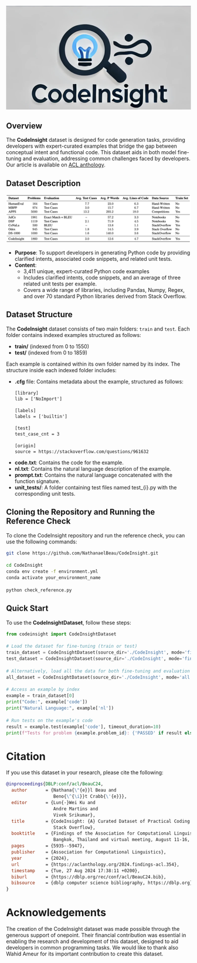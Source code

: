 <p align="center">
  <img src="images/codeinsightlogo.png" alt="CodeInsight Logo" width="650"/>
</p>

## Overview
The **CodeInsight** dataset is designed for code generation tasks, providing developers with expert-curated examples that bridge the gap between conceptual intent and functional code. This dataset aids in both model fine-tuning and evaluation, addressing common challenges faced by developers.
Our article is available on [ACL anthology](https://aclanthology.org/2024.findings-acl.354/).

## Dataset Description
![Dataset Description](images/comparingresults.png)

- **Purpose**: To support developers in generating Python code by providing clarified intents, associated code snippets, and related unit tests.
- **Content**: 
  - 3,411 unique, expert-curated Python code examples
  - Includes clarified intents, code snippets, and an average of three related unit tests per example.
  - Covers a wide range of libraries, including Pandas, Numpy, Regex, and over 70 standard Python libraries derived from Stack Overflow.

  

## Dataset Structure

The **CodeInsight** dataset consists of two main folders: `train` and `test`. Each folder contains indexed examples structured as follows:

- **train/** (indexed from 0 to 1550)
- **test/** (indexed from 0 to 1859)

Each example is contained within its own folder named by its index. The structure inside each indexed folder includes:

- **.cfg** file: Contains metadata about the example, structured as follows:
  ```plaintext
  [library]
  lib = ['NoImport']

  [labels]
  labels = ['builtin']

  [test]
  test_case_cnt = 3

  [origin]
  source = https://stackoverflow.com/questions/961632
  ```
- **code.txt**: Contains the code for the example.
- **nl.txt**: Contains the natural language description of the example.
- **prompt.txt**: Contains the natural language concatenated with the function signature.
- **unit_tests/**: A folder containing test files named test_{i}.py with the corresponding unit tests.
  
## Cloning the Repository and Running the Reference Check

To clone the CodeInsight repository and run the reference check, you can use the following commands:

```bash
git clone https://github.com/NathanaelBeau/CodeInsight.git

cd CodeInsight
conda env create -f environment.yml 
conda activate your_environment_name

python check_reference.py
```

## Quick Start

To use the **CodeInsightDataset**, follow these steps:

```python
from codeinsight import CodeInsightDataset

# Load the dataset for fine-tuning (train or test)
train_dataset = CodeInsightDataset(source_dir='./CodeInsight', mode='fine_tuning', split='train')
test_dataset = CodeInsightDataset(source_dir='./CodeInsight', mode='fine_tuning', split='test')

# Alternatively, load all the data for both fine-tuning and evaluation
all_dataset = CodeInsightDataset(source_dir='./CodeInsight', mode='all')

# Access an example by index
example = train_dataset[0]
print("Code:", example['code'])
print("Natural Language:", example['nl'])

# Run tests on the example's code
result = example.test(example['code'], timeout_duration=10)
print(f"Tests for problem {example.problem_id}: {'PASSED' if result else 'FAILED'}")
```

# Citation

If you use this dataset in your research, please cite the following:

```bibtex
@inproceedings{DBLP:conf/acl/BeauC24,
  author       = {Nathana{\"{e}}l Beau and
                  Beno{\^{\i}}t Crabb{\'{e}}},
  editor       = {Lun{-}Wei Ku and
                  Andre Martins and
                  Vivek Srikumar},
  title        = {CodeInsight: {A} Curated Dataset of Practical Coding Solutions from
                  Stack Overflow},
  booktitle    = {Findings of the Association for Computational Linguistics, {ACL} 2024,
                  Bangkok, Thailand and virtual meeting, August 11-16, 2024},
  pages        = {5935--5947},
  publisher    = {Association for Computational Linguistics},
  year         = {2024},
  url          = {https://aclanthology.org/2024.findings-acl.354},
  timestamp    = {Tue, 27 Aug 2024 17:38:11 +0200},
  biburl       = {https://dblp.org/rec/conf/acl/BeauC24.bib},
  bibsource    = {dblp computer science bibliography, https://dblp.org}
}
```

# Acknowledgements

The creation of the CodeInsight dataset was made possible through the generous support of onepoint. Their financial contribution was essential in enabling the research and development of this dataset, designed to aid developers in common programming tasks. We would like to thank also Wahid Ameur for its important contribution to create this dataset.
